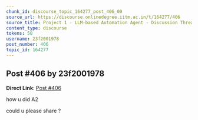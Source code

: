 ```yaml
---
chunk_id: discourse_topic_164277_post_406_00
source_url: https://discourse.onlinedegree.iitm.ac.in/t/164277/406
source_title: Project 1 - LLM-based Automation Agent - Discussion Thread [TDS Jan 2025]
content_type: discourse
tokens: 50
username: 23f2001978
post_number: 406
topic_id: 164277
---
```


## Post #406 by 23f2001978

**Direct Link**: [Post #406](https://discourse.onlinedegree.iitm.ac.in/t/164277/406)

how u did A2

could u please share ?
